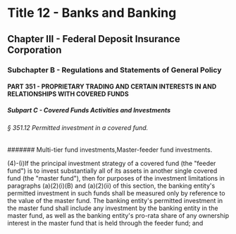 
# Title 12 - Banks and Banking
## Chapter III - Federal Deposit Insurance Corporation
### Subchapter B - Regulations and Statements of General Policy
#### PART 351 - PROPRIETARY TRADING AND CERTAIN INTERESTS IN AND RELATIONSHIPS WITH COVERED FUNDS
##### Subpart C - Covered Funds Activities and Investments
###### § 351.12 Permitted investment in a covered fund.
####### Multi-tier fund investments,Master-feeder fund investments.

(4)-(i)If the principal investment strategy of a covered fund (the "feeder fund") is to invest substantially all of its assets in another single covered fund (the "master fund"), then for purposes of the investment limitations in paragraphs (a)(2)(i)(B) and (a)(2)(ii) of this section, the banking entity's permitted investment in such funds shall be measured only by reference to the value of the master fund. The banking entity's permitted investment in the master fund shall include any investment by the banking entity in the master fund, as well as the banking entity's pro-rata share of any ownership interest in the master fund that is held through the feeder fund; and
